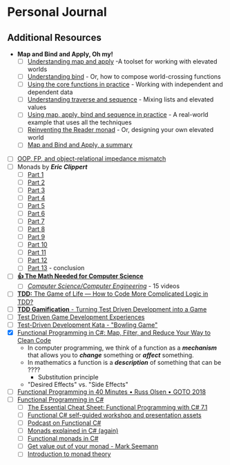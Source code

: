 # Personal Journal

## Additional Resources

- **Map and Bind and Apply, Oh my!**
  - [ ] [Understanding map and apply](https://fsharpforfunandprofit.com/posts/elevated-world/) -A toolset for working with elevated worlds
  - [ ] [Understanding bind](https://fsharpforfunandprofit.com/posts/elevated-world-2/) - Or, how to compose world-crossing functions
  - [ ] [Using the core functions in practice](https://fsharpforfunandprofit.com/posts/elevated-world-3/) - Working with independent and dependent data
  - [ ] [Understanding traverse and sequence](https://fsharpforfunandprofit.com/posts/elevated-world-4/) - Mixing lists and elevated values
  - [ ] [Using map, apply, bind and sequence in practice](https://fsharpforfunandprofit.com/posts/elevated-world-5/) - A real-world example that uses all the techniques
  - [ ] [Reinventing the Reader monad](https://fsharpforfunandprofit.com/posts/elevated-world-6/) - Or, designing your own elevated world
  - [ ] [Map and Bind and Apply, a summary](https://fsharpforfunandprofit.com/posts/elevated-world-7/)
- [ ] [OOP, FP, and object-relational impedance mismatch](https://enterprisecraftsmanship.com/posts/oop-fp-and-object-relational-impedance-mismatch/)
- [ ] Monads by ***Eric Clippert***
  - [ ] [Part 1](https://ericlippert.com/2013/02/21/monads-part-one/#more-461)
  - [ ] [Part 2](https://ericlippert.com/2013/02/25/monads-part-two/#more-464)
  - [ ] [Part 3](https://ericlippert.com/2013/02/28/monads-part-three/#more-470)
  - [ ] [Part 4](https://ericlippert.com/2013/03/04/monads-part-four/#more-480)
  - [ ] [Part 5](https://ericlippert.com/2013/03/07/monads-part-five/#more-488)
  - [ ] [Part 6](https://ericlippert.com/2013/03/11/monads-part-six/#more-521)
  - [ ] [Part 7](https://ericlippert.com/2013/03/14/monads-part-seven/#more-525)
  - [ ] [Part 8](https://ericlippert.com/2013/03/18/monads-part-eight/#more-537)
  - [ ] [Part 9](https://ericlippert.com/2013/03/21/monads-part-nine/#more-557)
  - [ ] [Part 10](https://ericlippert.com/2013/03/25/monads-part-ten/#more-885)
  - [ ] [Part 11](https://ericlippert.com/2013/03/28/monads-part-eleven/#more-891)
  - [ ] [Part 12](https://ericlippert.com/2013/04/02/monads-part-twelve/#more-927)
  - [ ] [Part 13](https://ericlippert.com/category/monads/) - conclusion
- [ ] [**:+1: The Math Needed for Computer Science**](https://youtu.be/eSFA1Fp8jcU)
  - [ ] [*Computer Science/Computer Engineering*](https://www.youtube.com/playlist?list=PLi5WqFHu_OJMouMI0TC6uH4AjqJqKdA0x) - 15 videos
- [ ] [**TDD:** The Game of Life — How to Code More Complicated Logic in TDD?](https://www.elpassion.com/blog/how-to-code-more-complicated-logic-in-tdd)
- [ ] [**TDD Gamification** - Turning Test Driven Development into a Game](https://davembush.github.io/tdd-gamification-turning-test-driven-development-into-a-game/)
- [ ] [Test Driven Game Development Experiences](https://www.gamedeveloper.com/programming/test-driven-game-development-experiences)
- [ ] [Test-Driven Development Kata - "Bowling Game"](https://youtu.be/YF_ayk_rV1Y)
- [x] [Functional Programming in C#: Map, Filter, and Reduce Your Way to Clean Code](https://blog.submain.com/csharp-functional-programming/)
  - In computer programming, we think of a function as a ***mechanism*** that allows you to ***change*** something or ***affect*** something.
  - In mathematics a function is a ***description*** of something that can be ????
    - Substitution principle
  - "Desired Effects" vs. "Side Effects"
- [ ] [Functional Programming in 40 Minutes • Russ Olsen • GOTO 2018](https://youtu.be/0if71HOyVjY)
- [ ] [Functional Programming in C#](https://learn.microsoft.com/en-us/shows/visual-studio-toolbox/functional-programming-in-csharp)
  - [ ] [The Essential Cheat Sheet: Functional Programming with C# 7.1](http://www.telerik.com/campaigns/devcraft/functional-programming-with-csharp-cheat-sheet)
  - [ ] [Functional C# self-guided workshop and presentation assets](http://edcharbeneau.com/csharp-functional-workshop-instructions/)
  - [ ] [Podcast on Functional C#](https://soundcloud.com/esc-podcast/better-code-with-functional-programming)
  - [ ] [Monads explained in C# (again)](https://mikhail.io/2018/07/monads-explained-in-csharp-again/)
  - [ ] [Functional monads in C#](https://www.red-gate.com/simple-talk/development/dotnet-development/functional-monads-c-sharp/)
  - [ ] [Get value out of your monad - Mark Seemann](https://youtu.be/F9bznonKc64)
  - [ ] [Introduction to monad theory](https://www.futurelearn.com/info/courses/functional-programming-haskell/0/steps/27246)
